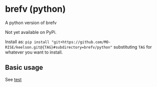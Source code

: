 # brefv (python)

A python version of brefv

Not yet available on PyPi.

Install as: `pip install "git+https://github.com/MO-RISE/keelson.git@{TAG}#subdirectory=brefv/python"`
substituting `TAG` for whatever you want to install.

## Basic usage
See [test](./tests/)